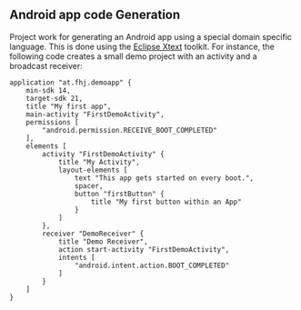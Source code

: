 Android app code Generation
---------------------------

Project work for generating an Android app using a special domain specific language. This is done using the [Eclipse Xtext](https://eclipse.org/Xtext/) toolkit. For instance, the following code creates a small demo project with an activity and a broadcast receiver:

```
application "at.fhj.demoapp" {
	min-sdk 14,
	target-sdk 21, 
	title "My first app",
	main-activity "FirstDemoActivity",
	permissions [
		"android.permission.RECEIVE_BOOT_COMPLETED"
	],
	elements [
		activity "FirstDemoActivity" {
			title "My Activity",
			layout-elements [
				text "This app gets started on every boot.",
				spacer,
				button "firstButton" {
					title "My first button within an App"
				}
			]
		},
		receiver "DemoReceiver" {
			title "Demo Receiver",
			action start-activity "FirstDemoActivity",
			intents [
				"android.intent.action.BOOT_COMPLETED"
			]
		}
	]
}
```
